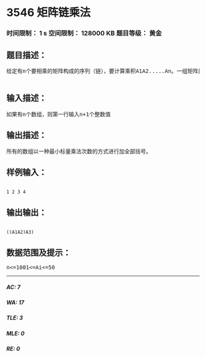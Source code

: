 # 3546 矩阵链乘法   
### 时间限制： 1 s     空间限制： 128000 KB     题目等级： 黄金  
## 题目描述：  

<pre>
给定有n个要相乘的矩阵构成的序列（链）<A1,A2,A3,.......,An>，要计算乘积A1A2.....An。一组矩阵是加全部括号的。矩阵链加括号对运算的性能有很大影响。      仅当两个矩阵A和B相容（即A的列数等于B的行数），才可以进行相乘运算。如果A是一个p×q矩阵，B是q×r矩阵，结果C是p×r的矩阵。计算C的时间由乘法运算次数决定的，次数为p×q×r。      矩阵链乘法问题可表述为：给定n个矩阵构成的一个链<A1，A2，A3.......，An>，其中i=1,2,3,4.....,n，矩阵Ai的维数为Pi-1 ×Pi，对乘积A1A2A3.....An，以一种最小标量乘法次数的方式进行加全部括号。  

</pre>
  
  
## 输入描述：  

<pre>
如果有n个数组，则第一行输入n+1个整数值
</pre>
  
  
## 输出描述：  

<pre>
所有的数组以一种最小标量乘法次数的方式进行加全部括号。
</pre>
  
  
## 样例输入：  

<pre><code>
1 2 3 4 
</code></pre>
  
  
## 输出输出：  

<pre><code>
((A1A2)A3)
</code></pre>
  
  
## 数据范围及提示：  

<pre>
n<=1001<=Ai<=50
</pre>
  
  
***  

##### AC: 7  
##### WA: 17  
##### TLE: 3  
##### MLE: 0  
##### RE: 0  
